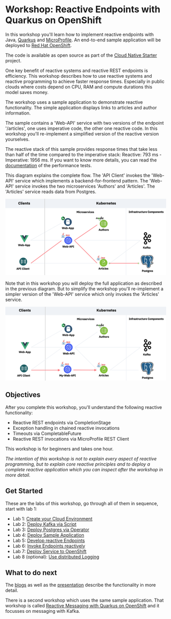 # Workshop: Reactive Endpoints with Quarkus on OpenShift

In this workshop you'll learn how to implement reactive endpoints with Java, [Quarkus](https://quarkus.io/) and [MicroProfile](https://microprofile.io/). An end-to-end sample application will be deployed to [Red Hat OpenShift](https://www.openshift.com/).

The code is available as open source as part of the [Cloud Native Starter](https://github.com/IBM/cloud-native-starter/tree/master/reactive) project. 

One key benefit of reactive systems and reactive REST endpoints is efficiency. This workshop describes how to use reactive systems and reactive programming to achieve faster response times. Especially in public clouds where costs depend on CPU, RAM and compute durations this model saves money.

The workshop uses a sample application to demonstrate reactive functionality. The simple application displays links to articles and author information.

The sample contains a 'Web-API' service with two versions of the endpoint '/articles', one uses imperative code, the other one reactive code. In this workshop you'll re-implement a simplified version of the reactive version yourselves.

The reactive stack of this sample provides response times that take less than half of the time compared to the imperative stack: Reactive: 793 ms - Imperative: 1956 ms. If you want to know more details, you can read the [documentation](https://github.com/IBM/cloud-native-starter/blob/master/reactive/documentation/LoadTests.md) of the performance tests.

This diagram explains the complete flow. The 'API Client' invokes the 'Web-API' service which implements a backend-for-frontend pattern. The 'Web-API' service invokes the two microservices 'Authors' and 'Articles'. The 'Articles' service reads data from Postgres.

<kbd><img src="images/architecture2.png" /></kbd>

Note that in this workshop you will deploy the full application as described in the previous diagram. But to simplify the workshop you'll re-implement a simpler version of the 'Web-API' service which only invokes the 'Articles' service.

<kbd><img src="images/architecture1.png" /></kbd>

## Objectives

After you complete this workshop, you'll understand the following reactive functionality:

* Reactive REST endpoints via CompletionStage
* Exception handling in chained reactive invocations
* Timeouts via CompletableFuture
* Reactive REST invocations via MicroProfile REST Client

This workshop is for beginners and takes one hour.

*The intention of this workshop is not to explain every aspect of reactive programming, but to explain core reactive principles and to deploy a complete reactive application which you can inspect after the workshop in more detail.*

## Get Started

These are the labs of this workshop, go through all of them in sequence, start with lab 1:

* Lab 1: [Create your Cloud Environment](labs/lab1.md)
* Lab 2: [Deploy Kafka via Script](labs/lab2.md)
* Lab 3: [Deploy Postgres via Operator](labs/lab3.md)
* Lab 4: [Deploy Sample Application](labs/lab4.md)
* Lab 5: [Develop reactive Endpoints](labs/lab5.md)
* Lab 6: [Invoke Endpoints reactively](labs/lab6.md)
* Lab 7: [Deploy Service to OpenShift](labs/lab7.md)
* Lab 8 (optional): [Use distributed Logging](labs/lab8.md)

## What to do next

The [blogs](https://github.com/IBM/cloud-native-starter/tree/master/reactive#blogs) as well as the [presentation](images/ReactiveMicroservices.pdf) describe the functionality in more detail.

There is a second workshop which uses the same sample application. That workshop is called [Reactive Messaging with Quarkus on OpenShift](https://nheidloff.github.io/workshop-quarkus-openshift-reactive-messaging/) and it focusses on messaging with Kafka.

